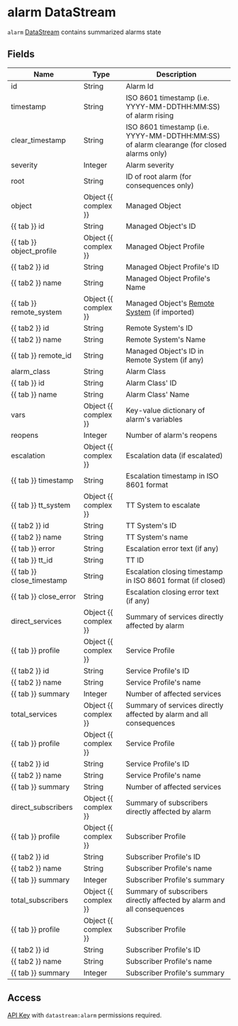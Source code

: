 # alarm DataStream

`alarm` [DataStream](index.md) contains summarized alarms state

## Fields

| Name                      | Type                 | Description                                                                                        |
| ------------------------- | -------------------- | -------------------------------------------------------------------------------------------------- |
| id                        | String               | Alarm Id                                                                                           |
| timestamp                 | String               | ISO 8601 timestamp (i.e. YYYY-MM-DDTHH:MM:SS) of alarm rising                                      |
| clear_timestamp           | String               | ISO 8601 timestamp (i.e. YYYY-MM-DDTHH:MM:SS) of alarm clearange (for closed alarms only)          |
| severity                  | Integer              | Alarm severity                                                                                     |
| root                      | String               | ID of root alarm (for consequences only)                                                           |
| object                    | Object {{ complex }} | Managed Object                                                                                     |
| {{ tab }} id              | String               | Managed Object's ID                                                                                |
| {{ tab }} object_profile  | Object {{ complex }} | Managed Object Profile                                                                             |
| {{ tab2 }} id             | String               | Managed Object Profile's ID                                                                        |
| {{ tab2 }} name           | String               | Managed Object Profile's Name                                                                      |
| {{ tab }} remote_system   | Object {{ complex }} | Managed Object's [Remote System](../../../reference/concepts/remote-system/index.md) (if imported) |
| {{ tab2 }} id             | String               | Remote System's ID                                                                                 |
| {{ tab2 }} name           | String               | Remote System's Name                                                                               |
| {{ tab }} remote_id       | String               | Managed Object's ID in Remote System (if any)                                                      |
| alarm_class               | String               | Alarm Class                                                                                        |
| {{ tab }} id              | String               | Alarm Class' ID                                                                                    |
| {{ tab }} name            | String               | Alarm Class' Name                                                                                  |
| vars                      | Object {{ complex }} | Key-value dictionary of alarm's variables                                                          |
| reopens                   | Integer              | Number of alarm's reopens                                                                          |
| escalation                | Object {{ complex }} | Escalation data (if escalated)                                                                     |
| {{ tab }} timestamp       | String               | Escalation timestamp in ISO 8601 format                                                            |
| {{ tab }} tt_system       | Object {{ complex }} | TT System to escalate                                                                              |
| {{ tab2 }} id             | String               | TT System's ID                                                                                     |
| {{ tab2 }} name           | String               | TT System's name                                                                                   |
| {{ tab }} error           | String               | Escalation error text (if any)                                                                     |
| {{ tab }} tt_id           | String               | TT ID                                                                                              |
| {{ tab }} close_timestamp | String               | Escalation closing timestamp in ISO 8601 format (if closed)                                        |
| {{ tab }} close_error     | String               | Escalation closing error text (if any)                                                             |
| direct_services           | Object {{ complex }} | Summary of services directly affected by alarm                                                     |
| {{ tab }} profile         | Object {{ complex }} | Service Profile                                                                                    |
| {{ tab2 }} id             | String               | Service Profile's ID                                                                               |
| {{ tab2 }} name           | String               | Service Profile's name                                                                             |
| {{ tab }} summary         | Integer              | Number of affected services                                                                        |
| total_services            | Object {{ complex }} | Summary of services directly affected by alarm and all consequences                                |
| {{ tab }} profile         | Object {{ complex }} | Service Profile                                                                                    |
| {{ tab2 }} id             | String               | Service Profile's ID                                                                               |
| {{ tab2 }} name           | String               | Service Profile's name                                                                             |
| {{ tab }} summary         | String               | Number of affected services                                                                        |
| direct_subscribers        | Object {{ complex }} | Summary of subscribers directly affected by alarm                                                  |
| {{ tab }} profile         | Object {{ complex }} | Subscriber Profile                                                                                 |
| {{ tab2 }} id             | String               | Subscriber Profile's ID                                                                            |
| {{ tab2 }} name           | String               | Subscriber Profile's name                                                                          |
| {{ tab }} summary         | Integer              | Subscriber Profile's summary                                                                       |
| total_subscribers         | Object {{ complex }} | Summary of subscribers directly affected by alarm and all consequences                             |
| {{ tab }} profile         | Object {{ complex }} | Subscriber Profile                                                                                 |
| {{ tab2 }} id             | String               | Subscriber Profile's ID                                                                            |
| {{ tab2 }} name           | String               | Subscriber Profile's name                                                                          |
| {{ tab }} summary         | Integer              | Subscriber Profile's summary                                                                       |

## Access

[API Key](../../../reference/concepts/apikey/index.md) with `datastream:alarm` permissions
required.
